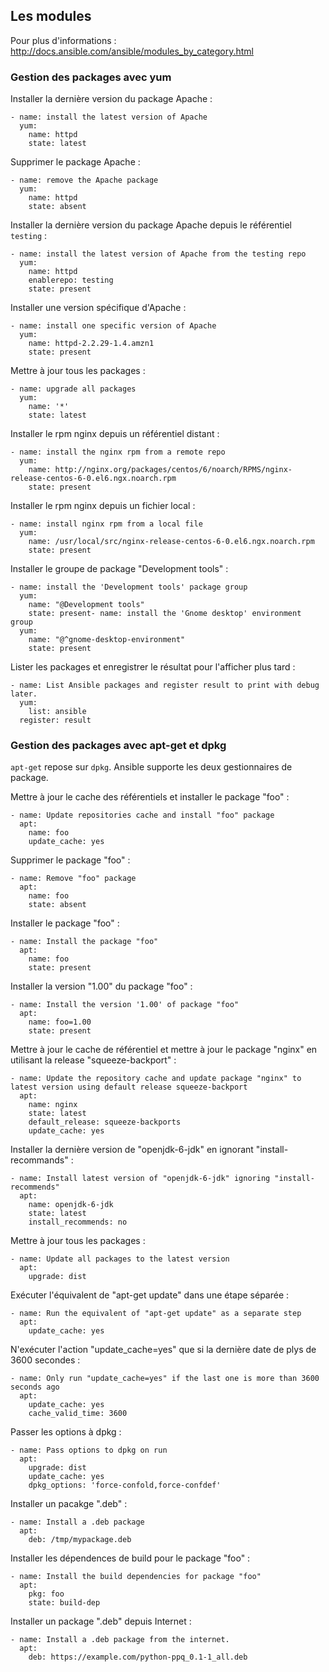 ## Les modules

Pour plus d'informations : http://docs.ansible.com/ansible/modules_by_category.html

### Gestion des packages avec yum

Installer la dernière version du package Apache :

```
- name: install the latest version of Apache
  yum:
    name: httpd
    state: latest
```

Supprimer le package Apache :

```
- name: remove the Apache package
  yum:
    name: httpd
    state: absent
```

Installer la dernière version du package Apache depuis le référentiel `testing` :

```
- name: install the latest version of Apache from the testing repo
  yum:
    name: httpd
    enablerepo: testing
    state: present
```

Installer une version spécifique d'Apache :

```
- name: install one specific version of Apache
  yum:
    name: httpd-2.2.29-1.4.amzn1
    state: present
```

Mettre à jour tous les packages :

```
- name: upgrade all packages
  yum:
    name: '*'
    state: latest
```

Installer le rpm nginx depuis un référentiel distant :

```
- name: install the nginx rpm from a remote repo
  yum:
    name: http://nginx.org/packages/centos/6/noarch/RPMS/nginx-release-centos-6-0.el6.ngx.noarch.rpm
    state: present
```

Installer le rpm nginx depuis un fichier local :

```
- name: install nginx rpm from a local file
  yum:
    name: /usr/local/src/nginx-release-centos-6-0.el6.ngx.noarch.rpm
    state: present
```

Installer le groupe de package "Development tools" :

```
- name: install the 'Development tools' package group
  yum:
    name: "@Development tools"
    state: present- name: install the 'Gnome desktop' environment group
  yum:
    name: "@^gnome-desktop-environment"
    state: present
```

Lister les packages et enregistrer le résultat pour l'afficher plus tard :

```
- name: List Ansible packages and register result to print with debug later.
  yum:
    list: ansible
  register: result
```

### Gestion des packages avec apt-get et dpkg

`apt-get` repose sur `dpkg`. Ansible supporte les deux gestionnaires de package.

Mettre à jour le cache des référentiels et installer le package "foo" :

```
- name: Update repositories cache and install "foo" package
  apt:
    name: foo
    update_cache: yes
```

Supprimer le package "foo" :

```
- name: Remove "foo" package
  apt:
    name: foo
    state: absent
```

Installer le package "foo" :

```
- name: Install the package "foo"
  apt:
    name: foo
    state: present
```

Installer la version "1.00" du package "foo" :

```
- name: Install the version '1.00' of package "foo"
  apt:
    name: foo=1.00
    state: present
```

Mettre à jour le cache de référentiel et mettre à jour le package "nginx" en utilisant la release "squeeze-backport" :

```
- name: Update the repository cache and update package "nginx" to latest version using default release squeeze-backport
  apt:
    name: nginx
    state: latest
    default_release: squeeze-backports
    update_cache: yes
```

Installer la dernière version de "openjdk-6-jdk" en ignorant "install-recommands" :

```
- name: Install latest version of "openjdk-6-jdk" ignoring "install-recommends"
  apt:
    name: openjdk-6-jdk
    state: latest
    install_recommends: no
```

Mettre à jour tous les packages :

```
- name: Update all packages to the latest version
  apt:
    upgrade: dist
```

Exécuter l'équivalent de "apt-get update" dans une étape séparée :

```
- name: Run the equivalent of "apt-get update" as a separate step
  apt:
    update_cache: yes
```

N'exécuter l'action "update_cache=yes" que si la dernière date de plys de 3600 secondes :

```
- name: Only run "update_cache=yes" if the last one is more than 3600 seconds ago
  apt:
    update_cache: yes
    cache_valid_time: 3600
```

Passer les options à dpkg :

```
- name: Pass options to dpkg on run
  apt:
    upgrade: dist
    update_cache: yes
    dpkg_options: 'force-confold,force-confdef'
```

Installer un pacakge ".deb" :

```
- name: Install a .deb package
  apt:
    deb: /tmp/mypackage.deb
```

Installer les dépendences de build pour le package "foo" :

```
- name: Install the build dependencies for package "foo"
  apt:
    pkg: foo
    state: build-dep
```

Installer un package ".deb" depuis Internet :

```
- name: Install a .deb package from the internet.
  apt:
    deb: https://example.com/python-ppq_0.1-1_all.deb
```

